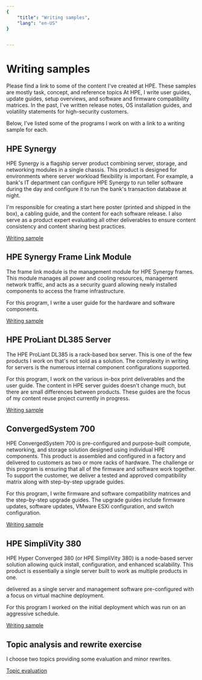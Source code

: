 ```yaml
---
{
    "title": "Writing samples",
    "lang": "en-US"
}


---
```


# Writing samples

Please find a link to some of the content I've created at HPE. These samples are mostly task, concept, and reference topics At HPE, I write user guides, update guides, setup overviews, and software and firmware compatibility matrices. In the past, I've written release notes, OS installation guides, and volatility statements for high-security customers.

Below, I've listed some of the programs I work on with a link to a writing sample for each.



## HPE Synergy

HPE Synergy is a flagship server product combining server, storage, and networking modules in a single chassis. This product is designed for environments where server workload flexibility is important. For example, a bank's IT department can configure HPE Synergy to run teller software during the day and configure it to run the bank's transaction database at night.

I'm responsible for creating a start here poster (printed and shipped in the box), a cabling guide, and the content for each software release. I also serve as a product expert evaluating all other deliverables to ensure content consistency and content sharing best practices.

[Writing sample](synergy.html)



## HPE Synergy Frame Link Module

The frame link module is the management module for HPE Synergy frames.  This module manages all power and cooling resources, management network traffic, and acts as a security guard allowing newly installed components to access the frame infrastructure.

For this program, I write a user guide for the hardware and software components.

[Writing sample](framelinkmodule.html)



## HPE ProLiant DL385 Server

The HPE ProLiant DL385 is a rack-based box server. This is one of the few products I work on that's not sold as a solution. The complexity in writing for servers is the numerous internal component configurations supported. 

For this program, I work on the various in-box print deliverables and the user guide. The content in HPE server guides doesn't change much, but there are small differences between products. These guides are the focus of my content reuse project currently in progress.

[Writing sample](HPEProLiantServers.html)



## ConvergedSystem 700

HPE ConvergedSystem 700 is pre-configured and purpose-built compute, networking, and storage solution designed using individual HPE components. This product is assembled and configured in a factory and delivered to customers as two or more racks of hardware. The challenge or this program is ensuring that all of the firmware and software work together. To support the customer, we deliver a tested and approved compatibility matrix along with step-by-step upgrade guides.

For this program, I write firmware and software compatibility matrices and the step-by-step upgrade guides. The upgrade guides include firmware updates, software updates, VMware ESXi configuration, and switch configuration.

[Writing sample](cs700.html)



## HPE SimpliVity 380

HPE Hyper Converged 380 (or HPE SimpliVity 380) is a node-based server solution allowing quick install, configuration, and enhanced scalability. This product is essentially a single server built to work as multiple products in one.

delivered as a single server and management software pre-configured with a focus on virtual machine deployment.

For this program I worked on the initial deployment which was run on an aggressive schedule.

[Writing sample](simplivity380.html)



## Topic analysis and rewrite exercise

I choose two topics providing some evaluation and minor rewrites. 

[Topic evaluation](topicevaluation.html)